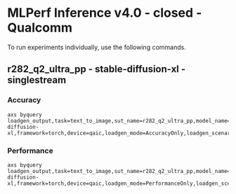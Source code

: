 
# MLPerf Inference v4.0 - closed - Qualcomm

To run experiments individually, use the following commands.

## r282_q2_ultra_pp - stable-diffusion-xl - singlestream

### Accuracy  

```
axs byquery loadgen_output,task=text_to_image,sut_name=r282_q2_ultra_pp,model_name=stable-diffusion-xl,framework=torch,device=qaic,loadgen_mode=AccuracyOnly,loadgen_scenario=SingleStream,vc=1,device_id=26+27,setting_fan-,fan_rpm-
```

### Performance 

```
axs byquery loadgen_output,task=text_to_image,sut_name=r282_q2_ultra_pp,model_name=stable-diffusion-xl,framework=torch,device=qaic,loadgen_mode=PerformanceOnly,loadgen_scenario=SingleStream,vc=1,device_id=26+27,setting_fan-,fan_rpm-,loadgen_target_latency=12.0
```

